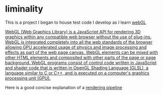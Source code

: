 # liminality

This is a project I began to house test code I develop as I learn
[webGL](https://developer.mozilla.org/en-US/docs/Web/API/WebGL_API/Tutorial/Getting_started_with_WebGL)

[WebGL (Web Graphics Library) is a JavaScript API for rendering 3D graphics within any compatible web browser without the use of plug-ins. WebGL is integrated completely into all the web standards of the browser allowing GPU accelerated usage of physics and image processing and effects as part of the web page canvas. WebGL elements can be mixed with other HTML elements and composited with other parts of the page or page background. WebGL programs consist of control code written in JavaScript and shader code that is written in OpenGL Shading Language (GLSL), a language similar to C or C++, and is executed on a computer's graphics processing unit (GPU).](https://en.wikipedia.org/wiki/WebGL)

Here is a good concise explanation of a [rendering pipeline](http://duriansoftware.com/joe/An-intro-to-modern-OpenGL.-Chapter-1:-The-Graphics-Pipeline.html)
